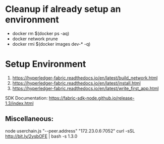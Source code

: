 # Cleanup if already setup an environment
- docker rm $(docker ps -aq)
- docker network prune
- docker rmi $(docker images dev-* -q)

# Setup Environment
1) https://hyperledger-fabric.readthedocs.io/en/latest/build_network.html
2) https://hyperledger-fabric.readthedocs.io/en/latest/install.html
3) https://hyperledger-fabric.readthedocs.io/en/latest/write_first_app.html


SDK Documentation: https://fabric-sdk-node.github.io/release-1.3/index.html

## Miscellaneous:
node userchain.js "--peer.address" "172.23.0.6:7052"
curl -sSL http://bit.ly/2ysbOFE | bash -s 1.3.0
